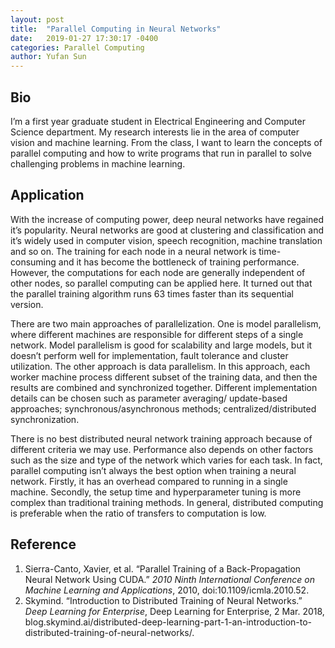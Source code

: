 ```yaml
---
layout: post
title:  "Parallel Computing in Neural Networks"
date:   2019-01-27 17:30:17 -0400
categories: Parallel Computing
author: Yufan Sun
---
```

## Bio
I’m a first year graduate student in Electrical Engineering and Computer Science department.  My research interests lie in the area of computer vision and machine learning. From the class, I want to learn the concepts of parallel computing and how to write programs that run in parallel to solve challenging problems in machine learning. 

## Application
With the increase of computing power, deep neural networks have regained it’s popularity. Neural networks are good at clustering and classification and it’s widely used in computer vision, speech recognition, machine translation and so on. The training for each node in a neural network is time-consuming and it has become the bottleneck of training performance. However, the computations for each node are generally independent of other nodes, so parallel computing can be applied here. It turned out that the parallel training algorithm runs 63 times faster than its sequential version.

There are two main approaches of parallelization. One is model parallelism, where different machines are responsible for different steps of a single network. Model parallelism is good for scalability and large models, but it doesn’t perform well for implementation, fault tolerance and cluster utilization. The other approach is data parallelism. In this approach, each worker machine process different subset of the training data, and then the results are combined and synchronized together. Different implementation details can be chosen such as parameter averaging/ update-based approaches; synchronous/asynchronous methods; centralized/distributed synchronization.

There is no best distributed neural network training approach because of different criteria we may use. Performance also depends on other factors such as the size and type of the network which varies for each task. In fact, parallel computing isn’t always the best option when training a neural network. Firstly, it has an overhead compared to running in a single machine. Secondly, the setup time and hyperparameter tuning is more complex than traditional training methods. In general, distributed computing is preferable when the ratio of transfers to computation is low.

## Reference
1. Sierra-Canto, Xavier, et al. “Parallel Training of a Back-Propagation Neural Network Using CUDA.” *2010 Ninth International Conference on Machine Learning and Applications*, 2010, doi:10.1109/icmla.2010.52.
1. Skymind. “Introduction to Distributed Training of Neural Networks.” *Deep Learning for Enterprise*, Deep Learning for Enterprise, 2 Mar. 2018, blog.skymind.ai/distributed-deep-learning-part-1-an-introduction-to-distributed-training-of-neural-networks/.

